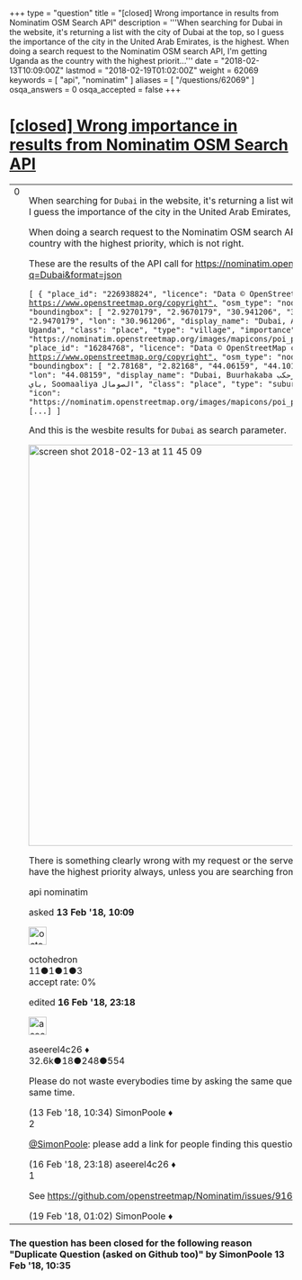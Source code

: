 +++
type = "question"
title = "[closed] Wrong importance in results from Nominatim OSM Search API"
description = '''When searching for Dubai in the website, it&#x27;s returning a list with the city of Dubai at the top, so I guess the importance of the city in the United Arab Emirates, is the highest. When doing a search request to the Nominatim OSM search API, I&#x27;m getting Uganda as the country with the highest priorit...'''
date = "2018-02-13T10:09:00Z"
lastmod = "2018-02-19T01:02:00Z"
weight = 62069
keywords = [ "api", "nominatim" ]
aliases = [ "/questions/62069" ]
osqa_answers = 0
osqa_accepted = false
+++

<div class="headNormal">

# [\[closed\] Wrong importance in results from Nominatim OSM Search API](/questions/62069/wrong-importance-in-results-from-nominatim-osm-search-api)

</div>

<div id="main-body">

<div id="askform">

<table id="question-table" style="width:100%;">
<colgroup>
<col style="width: 50%" />
<col style="width: 50%" />
</colgroup>
<tbody>
<tr>
<td style="width: 30px; vertical-align: top"><div class="vote-buttons">
<span id="post-62069-upvote" class="ajax-command post-vote up" rel="nofollow" title="I like this post (click again to cancel)"> </span>
<div id="post-62069-score" class="post-score" title="current number of votes">
0
</div>
<span id="post-62069-downvote" class="ajax-command post-vote down" rel="nofollow" title="I dont like this post (click again to cancel)"> </span> <span id="favorite-mark" class="ajax-command favorite-mark" rel="nofollow" title="mark/unmark this question as favorite (click again to cancel)"> </span>
<div id="favorite-count" class="favorite-count">
&#10;</div>
</div></td>
<td><div id="item-right">
<div class="question-body">
<p>When searching for <code>Dubai</code> in the website, it's returning a list with the city of <code>Dubai</code> at the top, so I guess the importance of the city in the United Arab Emirates, is the highest.</p>
<p>When doing a search request to the Nominatim OSM search API, I'm getting Uganda as the country with the highest priority, which is not right.</p>
<p>These are the results of the API call for <a href="https://nominatim.openstreetmap.org/search?q=Dubai&amp;format=json">https://nominatim.openstreetmap.org/search?q=Dubai&amp;format=json</a></p>
<p><code>[ { "place_id": "226938824", "licence": "Data © OpenStreetMap contributors, ODbL 1.0. </code><a href="https://www.openstreetmap.org/copyright"><code>https://www.openstreetmap.org/copyright",</code></a><code> "osm_type": "node", "osm_id": "5404871640", "boundingbox": [ "2.9270179", "2.9670179", "30.941206", "30.981206" ], "lat": "2.9470179", "lon": "30.961206", "display_name": "Dubai, Arua, Northern Region, Uganda", "class": "place", "type": "village", "importance": 0.17875, "icon": "https://nominatim.openstreetmap.org/images/mapicons/poi_place_village.p.20.png" }, { "place_id": "16284768", "licence": "Data © OpenStreetMap contributors, ODbL 1.0. </code><a href="https://www.openstreetmap.org/copyright"><code>https://www.openstreetmap.org/copyright",</code></a><code> "osm_type": "node", "osm_id": "1404229008", "boundingbox": [ "2.78168", "2.82168", "44.06159", "44.10159" ], "lat": "2.80168", "lon": "44.08159", "display_name": "Dubai, Buurhakaba بورحكب, Buur Hakaba بورحكب, Bay باي, Soomaaliya الصومال", "class": "place", "type": "suburb", "importance": 0.1725, "icon": "https://nominatim.openstreetmap.org/images/mapicons/poi_place_village.p.20.png" }, [...] ]</code></p>
<p>And this is the wesbite results for <code>Dubai</code> as search parameter.</p>
<p><img src="https://user-images.githubusercontent.com/7332540/36143309-6b345ddc-10b3-11e8-890c-c7f17797699c.png" width="713" alt="screen shot 2018-02-13 at 11 45 09" /></p>
<p>There is something clearly wrong with my request or the server because Dubai in UAE should have the highest priority always, unless you are searching from Uganda.</p>
</div>
<div id="question-tags" class="tags-container tags">
<span class="post-tag tag-link-api" rel="tag" title="see questions tagged &#39;api&#39;">api</span> <span class="post-tag tag-link-nominatim" rel="tag" title="see questions tagged &#39;nominatim&#39;">nominatim</span>
</div>
<div id="question-controls" class="post-controls">
&#10;</div>
<div class="post-update-info-container">
<div class="post-update-info post-update-info-user">
<p>asked <strong>13 Feb '18, 10:09</strong></p>
<img src="https://secure.gravatar.com/avatar/4bdb36e27701d86cc80919cba423d4c9?s=32&amp;d=identicon&amp;r=g" class="gravatar" width="32" height="32" alt="octohedron&#39;s gravatar image" />
<p><span>octohedron</span><br />
<span class="score" title="11 reputation points">11</span><span title="1 badges"><span class="badge1">●</span><span class="badgecount">1</span></span><span title="1 badges"><span class="silver">●</span><span class="badgecount">1</span></span><span title="3 badges"><span class="bronze">●</span><span class="badgecount">3</span></span><br />
<span class="accept_rate" title="Rate of the user&#39;s accepted answers">accept rate:</span> <span title="octohedron has no accepted answers">0%</span></p>
</img>
</div>
<div class="post-update-info post-update-info-edited">
<p><span> edited <strong>16 Feb '18, 23:18</strong> </span></p>
<img src="https://secure.gravatar.com/avatar/66f0dc05b44574e3894be07b0b37cf37?s=32&amp;d=identicon&amp;r=g" class="gravatar" width="32" height="32" alt="aseerel4c26&#39;s gravatar image" />
<p><span>aseerel4c26 ♦</span><br />
<span class="score" title="32615 reputation points"><span>32.6k</span></span><span title="18 badges"><span class="badge1">●</span><span class="badgecount">18</span></span><span title="248 badges"><span class="silver">●</span><span class="badgecount">248</span></span><span title="554 badges"><span class="bronze">●</span><span class="badgecount">554</span></span></p>
</div>
</div>
<div id="comments-container-62069" class="comments-container">
<span id="62071"></span>
<div id="comment-62071" class="comment">
<div id="post-62071-score" class="comment-score">
&#10;</div>
<div class="comment-text">
<p>Please do not waste everybodies time by asking the same question in multiple places at the same time.</p>
</div>
<div id="comment-62071-info" class="comment-info">
<span class="comment-age">(13 Feb '18, 10:34)</span> <span class="comment-user userinfo">SimonPoole ♦</span>
</div>
</div>
<span id="62166"></span>
<div id="comment-62166" class="comment">
<div id="post-62166-score" class="comment-score">
2
</div>
<div class="comment-text">
<p><a href="https://help.openstreetmap.org/users/2053/simonpoole">@SimonPoole</a>: please add a link for people finding this question here.</p>
</div>
<div id="comment-62166-info" class="comment-info">
<span class="comment-age">(16 Feb '18, 23:18)</span> <span class="comment-user userinfo">aseerel4c26 ♦</span>
</div>
</div>
<span id="62194"></span>
<div id="comment-62194" class="comment">
<div id="post-62194-score" class="comment-score">
1
</div>
<div class="comment-text">
<p>See <a href="https://github.com/openstreetmap/Nominatim/issues/916">https://github.com/openstreetmap/Nominatim/issues/916</a></p>
</div>
<div id="comment-62194-info" class="comment-info">
<span class="comment-age">(19 Feb '18, 01:02)</span> <span class="comment-user userinfo">SimonPoole ♦</span>
</div>
</div>
</div>
<div id="comment-tools-62069" class="comment-tools">
&#10;</div>
<div class="clear">
&#10;</div>
<div id="comment-62069-form-container" class="comment-form-container">
&#10;</div>
<div class="clear">
&#10;</div>
</div></td>
</tr>
</tbody>
</table>

<div class="question-status" style="margin-bottom:15px">

### The question has been closed for the following reason "Duplicate Question (asked on Github too)" by SimonPoole 13 Feb '18, 10:35

</div>

</div>

</div>

